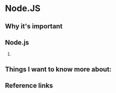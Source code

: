 # Node.JS

##  Why it's important



## Node.js

1.  

## Things I want to know more about:



## Reference links

[]()
